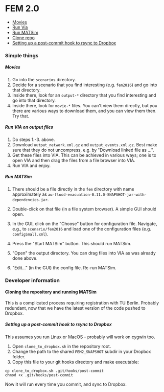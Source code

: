 # FEM 2.0

- [Movies](#movies)
- [Run Via](#via)
- [Run MATSim](#runmatsim)
- [Clone repo](#runmatsim)
- [Setting up a post-commit hook to rsync to Dropbox](#commithook)

### Simple things

##### Movies <a name="movies"></a>

1. Go into the `scenarios` directory.  
1. Decide for a scenario that you find interesting (e.g. `fem2016`) and go into that directory.
1. Inside there, look for an `output-*` directory that you find interesting and go into that directory.
1. Inside there, look for `movie-*` files.  You can't view them directly, but you there are various ways to download them, and you can view them then.  Try that.

##### Run VIA on output files  <a name="via"></a>

1. Do steps 1.-3. above.
1. Download `output_network.xml.gz` and `output_events.xml.gz`.  Best make sure that they do not uncompress, e.g. by "Download linked file as ...".
1. Get these files into VIA.  This can be achieved in various ways; one is to open VIA and then drag the files from a file browser into VIA.
1. Run VIA and enjoy.

##### Run MATSim <a name="runmatsim"></a>

1. There should be a file directly in the `fem` directory with name approximately as `au-flood-evacuation-0.11.0-SNAPSHOT-jar-with-dependencies.jar`.
1. Double-click on that file (in a file system browser).  A simple GUI should open.
1. In the GUI, click on the "Choose" button for configuration file.  Navigate, e.g., to `scenario/fem2016` and load one of the configuration files (e.g. `configSmall.xml`).
1. Press the "Start MATSim" button.  This should run MATSim.
1. "Open" the output directory.  You can drag files into VIA as was already done above.

1. "Edit..." (in the GUI) the config file.  Re-run MATSim.



### Developer information

#### Cloning the repository and running MATSim <a name="clonerepo"></a>

This is a complicated process requiring registration with TU Berlin. Probably redundant, now that we have the latest version of the code pushed to Dropbox.

##### Setting up a post-commit hook to rsync to Dropbox <a name="commithook"></a>

This assumes you run Linux or MacOS - probably will work on cygwin too.

1. Open `clone_to_dropbox.sh` in the repository root.
1. Change the path to the shared `FEM2_SNAPSHOT` subdir in your Dropbox folder.
1. Copy this file to your git hooks directory and make executable:

```
cp clone_to_dropbox.sh .git/hooks/post-commit
chmod +x .git/hooks/post-commit
```

Now it will run every time you commit, and sync to Dropbox.
